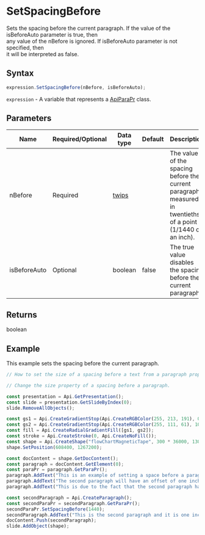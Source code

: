 # SetSpacingBefore

Sets the spacing before the current paragraph. If the value of the isBeforeAuto parameter is true, then \
any value of the nBefore is ignored. If isBeforeAuto parameter is not specified, then \
it will be interpreted as false.

## Syntax

```javascript
expression.SetSpacingBefore(nBefore, isBeforeAuto);
```

`expression` - A variable that represents a [ApiParaPr](../ApiParaPr.md) class.

## Parameters

| **Name** | **Required/Optional** | **Data type** | **Default** | **Description** |
| ------------- | ------------- | ------------- | ------------- | ------------- |
| nBefore | Required | [twips](../../Enumeration/twips.md) |  | The value of the spacing before the current paragraph measured in twentieths of a point (1/1440 of an inch). |
| isBeforeAuto | Optional | boolean | false | The true value disables the spacing before the current paragraph. |

## Returns

boolean

## Example

This example sets the spacing before the current paragraph.

```javascript editor-pptx
// How to set the size of a spacing before a text from a paragraph properties.

// Change the size property of a spacing before a paragraph.

const presentation = Api.GetPresentation();
const slide = presentation.GetSlideByIndex(0);
slide.RemoveAllObjects();

const gs1 = Api.CreateGradientStop(Api.CreateRGBColor(255, 213, 191), 0);
const gs2 = Api.CreateGradientStop(Api.CreateRGBColor(255, 111, 61), 100000);
const fill = Api.CreateRadialGradientFill([gs1, gs2]);
const stroke = Api.CreateStroke(0, Api.CreateNoFill());
const shape = Api.CreateShape("flowChartMagneticTape", 300 * 36000, 130 * 36000, fill, stroke);
shape.SetPosition(608400, 1267200);

const docContent = shape.GetDocContent();
const paragraph = docContent.GetElement(0);
const paraPr = paragraph.GetParaPr();
paragraph.AddText("This is an example of setting a space before a paragraph. ");
paragraph.AddText("The second paragraph will have an offset of one inch from the top. ");
paragraph.AddText("This is due to the fact that the second paragraph has this offset enabled.");

const secondParagraph = Api.CreateParagraph();
const secondParaPr = secondParagraph.GetParaPr();
secondParaPr.SetSpacingBefore(1440);
secondParagraph.AddText("This is the second paragraph and it is one inch away from the first paragraph.");
docContent.Push(secondParagraph);
slide.AddObject(shape);

```
